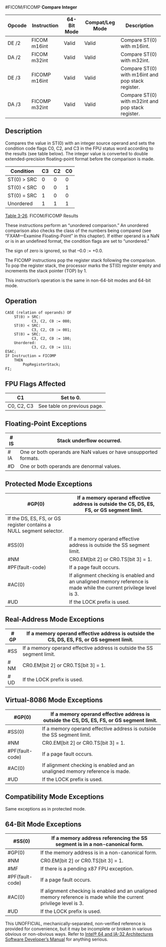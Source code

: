 #FICOM/FICOMP
**Compare Integer**

| Opcode | Instruction   | 64-Bit Mode | Compat/Leg Mode | Description                                       |
| ------ | ------------- | ----------- | --------------- | ------------------------------------------------- |
| DE /2  | FICOM m16int  | Valid       | Valid           | Compare ST(0) with m16int.                        |
| DA /2  | FICOM m32int  | Valid       | Valid           | Compare ST(0) with m32int.                        |
| DE /3  | FICOMP m16int | Valid       | Valid           | Compare ST(0) with m16int and pop stack register. |
| DA /3  | FICOMP m32int | Valid       | Valid           | Compare ST(0) with m32int and pop stack register. |

## Description

Compares the value in ST(0) with an integer source operand and sets the condition code flags C0, C2, and C3 in the FPU status word according to the results (see table below). The integer value is converted to double extended-precision floating-point format before the comparison is made.

| Condition   | C3  | C2  | C0  |
| ----------- | --- | --- | --- |
| ST(0) > SRC | 0   | 0   | 0   |
| ST(0) < SRC | 0   | 0   | 1   |
| ST(0) = SRC | 1   | 0   | 0   |
| Unordered   | 1   | 1   | 1   |

[Table 3-26](/x86/ficom:ficomp#tbl-3-26). FICOM/FICOMP Results

These instructions perform an “unordered comparison.” An unordered comparison also checks the class of the numbers being compared (see “FXAM—Examine Floating-Point” in this chapter). If either operand is a NaN or is in an undefined format, the condition flags are set to “unordered.”

The sign of zero is ignored, so that –0.0 := +0.0.

The FICOMP instructions pop the register stack following the comparison. To pop the register stack, the processor marks the ST(0) register empty and increments the stack pointer (TOP) by 1.

This instruction’s operation is the same in non-64-bit modes and 64-bit mode.

## Operation

```
CASE (relation of operands) OF
    ST(0) > SRC:
            C3, C2, C0 := 000;
    ST(0) < SRC:
            C3, C2, C0 := 001;
    ST(0) = SRC:
            C3, C2, C0 := 100;
    Unordered:
            C3, C2, C0 := 111;
ESAC;
IF Instruction = FICOMP
    THEN
        PopRegisterStack;
FI;

```

## FPU Flags Affected

| C1         | Set to 0.                   |
| ---------- | --------------------------- |
| C0, C2, C3 | See table on previous page. |

## Floating-Point Exceptions

| \#​IS | Stack underflow occurred.                                        |
| ----- | ---------------------------------------------------------------- |
| \#​IA | One or both operands are NaN values or have unsupported formats. |
| #​D   | One or both operands are denormal values.                        |

## Protected Mode Exceptions

| \#​​​​GP(0)                                                         | If a memory operand effective address is outside the CS, DS, ES, FS, or GS segment limit.                          |
| ------------------------------------------------------------------- | ------------------------------------------------------------------------------------------------------------------ |
| If the DS, ES, FS, or GS register contains a NULL segment selector. |
| \#​​​​​SS(0)                                                        | If a memory operand effective address is outside the SS segment limit.                                             |
| \#​NM                                                               | CR0.EM[bit 2] or CR0.TS[bit 3] = 1.                                                                                |
| \#​PF(fault-code)                                                   | If a page fault occurs.                                                                                            |
| \#​AC(0)                                                            | If alignment checking is enabled and an unaligned memory reference is made while the current privilege level is 3. |
| #​​​UD                                                              | If the LOCK prefix is used.                                                                                        |

## Real-Address Mode Exceptions

| \#​​​​GP  | If a memory operand effective address is outside the CS, DS, ES, FS, or GS segment limit. |
| --------- | ----------------------------------------------------------------------------------------- |
| \#​​​​​SS | If a memory operand effective address is outside the SS segment limit.                    |
| \#​NM     | CR0.EM[bit 2] or CR0.TS[bit 3] = 1.                                                       |
| #​​​UD    | If the LOCK prefix is used.                                                               |

## Virtual-8086 Mode Exceptions

| \#​​​​GP(0)       | If a memory operand effective address is outside the CS, DS, ES, FS, or GS segment limit. |
| ----------------- | ----------------------------------------------------------------------------------------- |
| \#​​​​​SS(0)      | If a memory operand effective address is outside the SS segment limit.                    |
| \#​NM             | CR0.EM[bit 2] or CR0.TS[bit 3] = 1.                                                       |
| \#​PF(fault-code) | If a page fault occurs.                                                                   |
| \#​AC(0)          | If alignment checking is enabled and an unaligned memory reference is made.               |
| #​​​UD            | If the LOCK prefix is used.                                                               |

## Compatibility Mode Exceptions

Same exceptions as in protected mode.

## 64-Bit Mode Exceptions

| \#​​​​​SS(0)      | If a memory address referencing the SS segment is in a non-canonical form.                                         |
| ----------------- | ------------------------------------------------------------------------------------------------------------------ |
| \#​​​​GP(0)       | If the memory address is in a non-canonical form.                                                                  |
| \#​NM             | CR0.EM[bit 2] or CR0.TS[bit 3] = 1.                                                                                |
| \#​​MF            | If there is a pending x87 FPU exception.                                                                           |
| \#​PF(fault-code) | If a page fault occurs.                                                                                            |
| \#​AC(0)          | If alignment checking is enabled and an unaligned memory reference is made while the current privilege level is 3. |
| #​​​UD            | If the LOCK prefix is used.                                                                                        |

This UNOFFICIAL, mechanically-separated, non-verified reference is provided for convenience, but it may be
incomplete or broken in various obvious or non-obvious
ways. Refer to [Intel® 64 and IA-32 Architectures Software Developer’s Manual](https://software.intel.com/en-us/download/intel-64-and-ia-32-architectures-sdm-combined-volumes-1-2a-2b-2c-2d-3a-3b-3c-3d-and-4) for anything serious.
